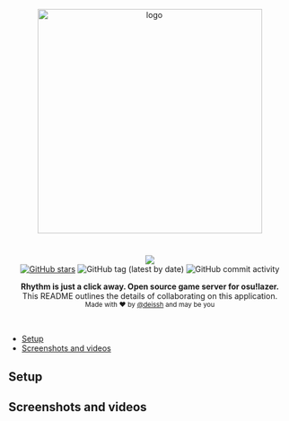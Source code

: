 <p align="center">
  <img src="https://i.imgur.com/BDMASne.png" alt="logo" width="400" />
</p>

<h1 align="center"></h1>

<p align="center">
  <a href="https://github.com/deissh/osu-api-server/actions"><img src="https://github.com/deissh/osu-api-server/workflows/Push%20workflow/badge.svg"></a>
  <br />
  <a href="https://github.com/deissh/osu-api-server/stargazers"><img alt="GitHub stars" src="https://img.shields.io/github/stars/deissh/osu-api-server"></a>
  <img alt="GitHub tag (latest by date)" src="https://img.shields.io/github/v/tag/deissh/osu-api-server">
  <img alt="GitHub commit activity" src="https://img.shields.io/github/commit-activity/w/deissh/osu-api-server">
  <br />
</p>

<p align="center">
  <b>Rhythm is just a click away. Open source game server for osu!lazer.</b></br>
  <span>This README outlines the details of collaborating on this application.</span></br>
  <sub>Made with ❤️ by <a href="https://github.com/deissh">@deissh</a> and may be you</sub>
</p>

<br />

* [Setup](https://github.com/deissh/osu-api-server/blob/master/README.md#setup)
* [Screenshots and videos](https://github.com/deissh/osu-api-server/blob/master/README.md#screenshots)


## Setup

<!-- todo
Up database
```bash
$ DATABASE_URL="postgres://postgres@127.0.0.1:5432/osuserver?sslmode=disable" dbmate up
```

-->

## Screenshots and videos
